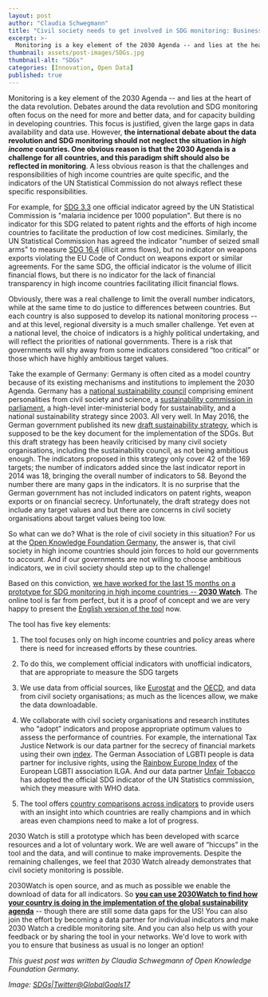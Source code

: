 ```yaml
---
layout: post
author: "Claudia Schwegmann"
title: "Civil society needs to get involved in SDG monitoring: Business as usual is not an option" 
excerpt: >-
  Monitoring is a key element of the 2030 Agenda -- and lies at the heart of the data revolution. Debates around the data revolution and SDG monitoring often focus on the need for more and better data, and for capacity building in developing countries. This focus is justified given the large gaps in data availability and data use....
thumbnail: assets/post-images/SDGs.jpg
thumbnail-alt: "SDGs"
categories: [Innovation, Open Data]
published: true
---
```


Monitoring is a key element of the 2030 Agenda -- and lies at the heart of the data revolution. Debates around the data revolution and SDG monitoring often focus on the need for more and better data, and for capacity building in developing countries. This focus is justified, given the large gaps in data availability and data use. However, **the international debate about the data revolution and SDG monitoring should not neglect the situation in *high income* countries. One obvious reason is that the 2030 Agenda is a challenge for all countries, and this paradigm shift should also be reflected in monitoring**. A less obvious reason is that the challenges and responsibilities of high income countries are quite specific, and the indicators of the UN Statistical Commission do not always reflect these specific responsibilities. 

For example, for [SDG 3.3](http://unstats.un.org/sdgs/indicators/database/?indicator=3.3.3) one official indicator agreed by the UN Statistical Commission is "malaria incidence per 1000 population". But there is no indicator for this SDG related to patent rights and the efforts of high income countries to facilitate the production of low cost medicines. Similarly, the UN Statistical Commission has agreed the indicator "number of seized small arms" to measure [SDG 16.4](http://unstats.un.org/sdgs/indicators/indicators-list/) (illicit arms flows), but no indicator on weapons exports violating the EU Code of Conduct on weapons export or similar agreements. For the same SDG, the official indicator is the volume of illicit financial flows, but there is no indicator for the lack of financial transparency in high income countries facilitating illicit financial flows. 

Obviously, there was a real challenge to limit the overall number indicators, while at the same time to do justice to differences between countries. But each country is also supposed to develop its national monitoring process -- and at this level, regional diversity is a much smaller challenge. Yet even at a national level, the choice of indicators is a highly political undertaking, and will reflect the priorities of national governments. There is a risk that governments will shy away from some indicators considered “too critical” or those which have highly ambitious target values. 

Take the example of Germany:  Germany is often cited as a model country because of its existing mechanisms and institutions to implement the 2030 Agenda. Germany has a [national sustainability council](https://www.nachhaltigkeitsrat.de/en/the-council/) comprising eminent personalities from civil society and science, a [sustainability commission in parliament](https://www.bundesregierung.de/Content/EN/StatischeSeiten/Schwerpunkte/Nachhaltigkeit/nachhaltigkeit-2010-12-13-strukturen-der-nachhaltigkeitspolitik.html), a high-level inter-ministerial body for sustainability, and a national sustainability strategy since 2003. All very well. In May 2016, the German government published its new [draft sustainability strategy](https://www.bundesregierung.de/Webs/Breg/DE/Themen/Nachhaltigkeitsstrategie/_node.html), which is supposed to be the key document for the implementation of the SDGs. But this draft strategy has been heavily criticised by many civil society organisations, including the sustainability council, as not being ambitious enough. The indicators proposed in this strategy only cover 42 of the 169 targets; the number of indicators added since the last indicator report in 2014 was 18, bringing the overall number of indicators to 58. Beyond the number there are many gaps in the indicators. It is no surprise that the German government has not included indicators on patent rights, weapon exports or on financial secrecy. Unfortunately, the draft strategy does not include any target values and but there are concerns in civil society organisations about target values being too low. 

So what can we do? What is the role of civil society in this situation? For us at the [Open Knowledge Foundation Germany](https://www.okfn.de), the answer is, that civil society in high income countries should join forces to hold our governments to account. And if our governments are not willing to choose ambitious indicators, we in civil society should step up to the challenge!

Based on this conviction, [we have worked for the last 15 months on a prototype for SDG monitoring in high income countries -- **2030 Watch**](https://2030-watch.de/en/). The online tool is far from perfect, but it is a proof of concept and we are very happy to present the [English version of the tool](https://2030-watch.de/en/) now. 

The tool has five key elements:

1. The tool focuses only on high income countries and policy areas where there is need for increased efforts by these countries.

2. To do this, we complement official indicators with unofficial indicators, that are appropriate to measure the SDG targets

3. We use data from official sources, like [Eurostat](http://ec.europa.eu/eurostat/de/data/database) and the [OECD](https://data.oecd.org), and data from civil society organisations; as much as the licences allow, we make the data downloadable.

4. We collaborate with civil society organisations and research institutes who “adopt” indicators and propose appropriate optimum values to assess the performance of countries. For example, the international Tax Justice Network is our data partner for the secrecy of financial markets using their own [index](http://www.financialsecrecyindex.com). The German Association of LGBTI people is data partner for inclusive rights, using the [Rainbow Europe Index](https://rainbow-europe.org) of the European LGBTI association ILGA. And our data partner [Unfair Tobacco](https://www.unfairtobacco.org/en/) has adopted the official SDG indicator of the UN Statistics commission, which they measure with WHO data.

5. The tool offers [country comparisons across indicators](https://2030-watch.de/en/monitoring/laendervergleich/) to provide users with an insight into which countries are really champions and in which areas even champions need to make a lot of progress.

2030 Watch is still a prototype which has been developed with scarce resources and a lot of voluntary work. We are well aware of “hiccups” in the tool and the data, and will continue to make improvements. Despite the remaining challenges, we feel that 2030 Watch already demonstrates that civil society monitoring is possible.

2030Watch is open source, and as much as possible we enable the download of data for all indicators. So [**you can use 2030Watch to find how your country is doing in the implementation of the global sustainability agenda**](https://2030-watch.de/en/monitoring/) -- though there are still some data gaps for the US! You can also join the effort by becoming a data partner for individual indicators and make 2030 Watch a credible monitoring site. And you can also help us with your feedback or by sharing the tool in your networks. We'd love to work with you to ensure that business as usual is no longer an option!

*This guest post was written by Claudia Schwegmann of Open Knowledge Foundation Germany.*

*Image: [SDGs|Twitter@GlobalGoals17](https://twitter.com/globalgoals17)*

